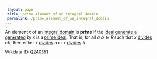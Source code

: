 ```yaml
---
 layout: page
 title: prime element of an integral domain
 permalink: /prime_element_of_an_integral_domain
---
```

An element $x$ of an [integral domain](https://defsmath.github.io/DefsMath/integral_domain) is **prime** if the [ideal](https://defsmath.github.io/DefsMath/ring_ideal) [generate a generated](https://defsmath.github.io/DefsMath/generate_a_###########generated) by $x$ is a [prime ideal](https://defsmath.github.io/DefsMath/prime_ideal). That is, for all $a,b \in R$ such that $x$ [divides](https://defsmath.github.io/DefsMath/division_in_a_ring) $ab$, then either $x$ [divides](https://defsmath.github.io/DefsMath/###################divides) $a$ or $x$ [divides](https://defsmath.github.io/DefsMath/###################divides) $b$.

Wikidata ID: [Q240651](https://www.wikidata.org/wiki/Q240651)